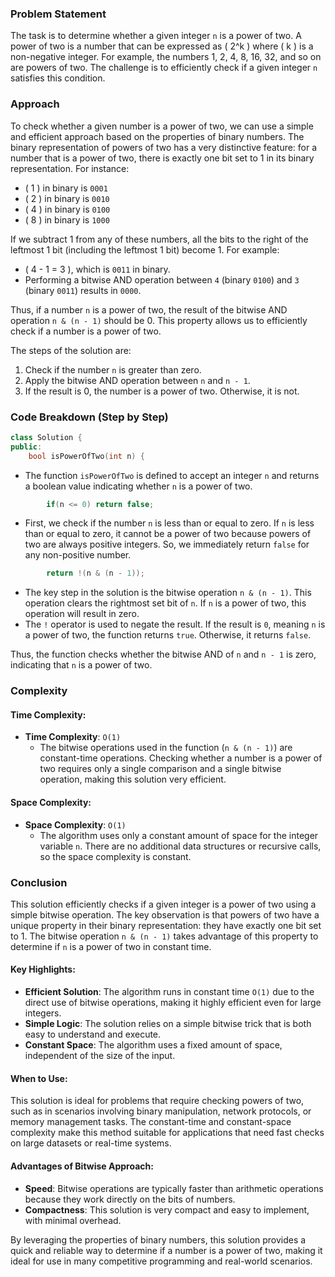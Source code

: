 ### Problem Statement

The task is to determine whether a given integer `n` is a power of two. A power of two is a number that can be expressed as \( 2^k \) where \( k \) is a non-negative integer. For example, the numbers 1, 2, 4, 8, 16, 32, and so on are powers of two. The challenge is to efficiently check if a given integer `n` satisfies this condition.

### Approach

To check whether a given number is a power of two, we can use a simple and efficient approach based on the properties of binary numbers. The binary representation of powers of two has a very distinctive feature: for a number that is a power of two, there is exactly one bit set to 1 in its binary representation. For instance:
- \( 1 \) in binary is `0001`
- \( 2 \) in binary is `0010`
- \( 4 \) in binary is `0100`
- \( 8 \) in binary is `1000`

If we subtract 1 from any of these numbers, all the bits to the right of the leftmost 1 bit (including the leftmost 1 bit) become 1. For example:
- \( 4 - 1 = 3 \), which is `0011` in binary.
- Performing a bitwise AND operation between `4` (binary `0100`) and `3` (binary `0011`) results in `0000`.

Thus, if a number `n` is a power of two, the result of the bitwise AND operation `n & (n - 1)` should be 0. This property allows us to efficiently check if a number is a power of two.

The steps of the solution are:
1. Check if the number `n` is greater than zero.
2. Apply the bitwise AND operation between `n` and `n - 1`.
3. If the result is 0, the number is a power of two. Otherwise, it is not.

### Code Breakdown (Step by Step)

```cpp
class Solution {
public:
    bool isPowerOfTwo(int n) {
```
- The function `isPowerOfTwo` is defined to accept an integer `n` and returns a boolean value indicating whether `n` is a power of two.
  
```cpp
        if(n <= 0) return false;
```
- First, we check if the number `n` is less than or equal to zero. If `n` is less than or equal to zero, it cannot be a power of two because powers of two are always positive integers. So, we immediately return `false` for any non-positive number.

```cpp
        return !(n & (n - 1));
```
- The key step in the solution is the bitwise operation `n & (n - 1)`. This operation clears the rightmost set bit of `n`. If `n` is a power of two, this operation will result in zero. 
- The `!` operator is used to negate the result. If the result is `0`, meaning `n` is a power of two, the function returns `true`. Otherwise, it returns `false`.

Thus, the function checks whether the bitwise AND of `n` and `n - 1` is zero, indicating that `n` is a power of two.

### Complexity

#### Time Complexity:
- **Time Complexity**: `O(1)`
  - The bitwise operations used in the function (`n & (n - 1)`) are constant-time operations. Checking whether a number is a power of two requires only a single comparison and a single bitwise operation, making this solution very efficient.

#### Space Complexity:
- **Space Complexity**: `O(1)`
  - The algorithm uses only a constant amount of space for the integer variable `n`. There are no additional data structures or recursive calls, so the space complexity is constant.

### Conclusion

This solution efficiently checks if a given integer is a power of two using a simple bitwise operation. The key observation is that powers of two have a unique property in their binary representation: they have exactly one bit set to 1. The bitwise operation `n & (n - 1)` takes advantage of this property to determine if `n` is a power of two in constant time.

#### Key Highlights:
- **Efficient Solution**: The algorithm runs in constant time `O(1)` due to the direct use of bitwise operations, making it highly efficient even for large integers.
- **Simple Logic**: The solution relies on a simple bitwise trick that is both easy to understand and execute.
- **Constant Space**: The algorithm uses a fixed amount of space, independent of the size of the input.
  
#### When to Use:
This solution is ideal for problems that require checking powers of two, such as in scenarios involving binary manipulation, network protocols, or memory management tasks. The constant-time and constant-space complexity make this method suitable for applications that need fast checks on large datasets or real-time systems.

#### Advantages of Bitwise Approach:
- **Speed**: Bitwise operations are typically faster than arithmetic operations because they work directly on the bits of numbers.
- **Compactness**: This solution is very compact and easy to implement, with minimal overhead.

By leveraging the properties of binary numbers, this solution provides a quick and reliable way to determine if a number is a power of two, making it ideal for use in many competitive programming and real-world scenarios.